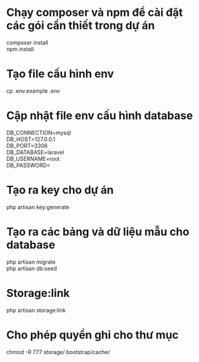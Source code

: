 # Chạy composer và npm để cài đặt các gói cần thiết trong dự án
composer install<br>
npm install

# Tạo file cấu hình env
cp .env.example .env

# Cập nhật file env cấu hình database
DB_CONNECTION=mysql<br>
DB_HOST=127.0.0.1<br>
DB_PORT=3306<br>
DB_DATABASE=laravel<br>
DB_USERNAME=root<br>
DB_PASSWORD=

# Tạo ra key cho dự án
php artisan key:generate

# Tạo ra các bảng và dữ liệu mẫu cho database
php artisan migrate<br>
php artisan db:seed

# Storage:link
php artisan storage:link

# Cho phép quyền ghi cho thư mục
chmod -R 777 storage/ bootstrap/cache/
